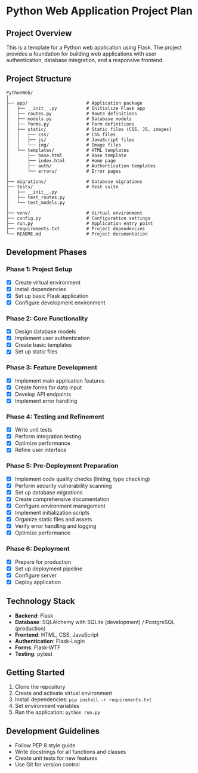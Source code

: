 # Python Web Application Project Plan

## Project Overview
This is a template for a Python web application using Flask. The project provides a foundation for building web applications with user authentication, database integration, and a responsive frontend.

## Project Structure
```
PythonWeb/
│
├── app/                      # Application package
│   ├── __init__.py           # Initialize Flask app
│   ├── routes.py             # Route definitions
│   ├── models.py             # Database models
│   ├── forms.py              # Form definitions
│   ├── static/               # Static files (CSS, JS, images)
│   │   ├── css/              # CSS files
│   │   ├── js/               # JavaScript files
│   │   └── img/              # Image files
│   └── templates/            # HTML templates
│       ├── base.html         # Base template
│       ├── index.html        # Home page
│       ├── auth/             # Authentication templates
│       └── errors/           # Error pages
│
├── migrations/               # Database migrations
├── tests/                    # Test suite
│   ├── __init__.py
│   ├── test_routes.py
│   └── test_models.py
│
├── venv/                     # Virtual environment
├── config.py                 # Configuration settings
├── run.py                    # Application entry point
├── requirements.txt          # Project dependencies
└── README.md                 # Project documentation
```

## Development Phases

### Phase 1: Project Setup
- [x] Create virtual environment
- [x] Install dependencies
- [x] Set up basic Flask application
- [x] Configure development environment

### Phase 2: Core Functionality
- [x] Design database models
- [x] Implement user authentication
- [x] Create basic templates
- [x] Set up static files

### Phase 3: Feature Development
- [x] Implement main application features
- [x] Create forms for data input
- [x] Develop API endpoints
- [x] Implement error handling

### Phase 4: Testing and Refinement
- [x] Write unit tests
- [x] Perform integration testing
- [x] Optimize performance
- [x] Refine user interface

### Phase 5: Pre-Deployment Preparation
- [x] Implement code quality checks (linting, type checking)
- [x] Perform security vulnerability scanning
- [x] Set up database migrations
- [x] Create comprehensive documentation
- [x] Configure environment management
- [x] Implement initialization scripts
- [x] Organize static files and assets
- [x] Verify error handling and logging
- [x] Optimize performance

### Phase 6: Deployment
- [x] Prepare for production
- [x] Set up deployment pipeline
- [x] Configure server
- [x] Deploy application

## Technology Stack
- **Backend**: Flask
- **Database**: SQLAlchemy with SQLite (development) / PostgreSQL (production)
- **Frontend**: HTML, CSS, JavaScript
- **Authentication**: Flask-Login
- **Forms**: Flask-WTF
- **Testing**: pytest

## Getting Started
1. Clone the repository
2. Create and activate virtual environment
3. Install dependencies: `pip install -r requirements.txt`
4. Set environment variables
5. Run the application: `python run.py`

## Development Guidelines
- Follow PEP 8 style guide
- Write docstrings for all functions and classes
- Create unit tests for new features
- Use Git for version control
